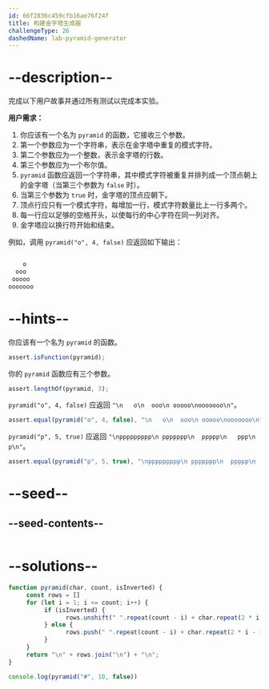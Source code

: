 ```yaml
---
id: 66f2836c459cfb16ae76f24f
title: 构建金字塔生成器
challengeType: 26
dashedName: lab-pyramid-generator
---
```


# --description--

完成以下用户故事并通过所有测试以完成本实验。

**用户需求：**

1. 你应该有一个名为 `pyramid` 的函数，它接收三个参数。
1. 第一个参数应为一个字符串，表示在金字塔中重复的模式字符。
1. 第二个参数应为一个整数，表示金字塔的行数。
1. 第三个参数应为一个布尔值。
1. `pyramid` 函数应返回一个字符串，其中模式字符被重复并排列成一个顶点朝上的金字塔（当第三个参数为 `false` 时）。
1. 当第三个参数为 `true` 时，金字塔的顶点应朝下。
1. 顶点行应只有一个模式字符，每增加一行，模式字符数量比上一行多两个。
1. 每一行应以足够的空格开头，以使每行的中心字符在同一列对齐。
1. 金字塔应以换行符开始和结束。

例如，调用 `pyramid("o", 4, false)` 应返回如下输出：

```js

    o
  ooo
 ooooo
ooooooo

```

# --hints--

你应该有一个名为 `pyramid` 的函数。

```js
assert.isFunction(pyramid);
```

你的 `pyramid` 函数应有三个参数。

```js
assert.lengthOf(pyramid, 3);
```

`pyramid("o", 4, false)` 应返回 `"\n   o\n  ooo\n ooooo\nooooooo\n"`。

```js
assert.equal(pyramid("o", 4, false), "\n   o\n  ooo\n ooooo\nooooooo\n")
```

`pyramid("p", 5, true)` 应返回 `"\nppppppppp\n ppppppp\n  ppppp\n   ppp\n    p\n"`。

```js
assert.equal(pyramid("p", 5, true), "\nppppppppp\n ppppppp\n  ppppp\n   ppp\n    p\n")
```

# --seed--

## --seed-contents--

```js

```

# --solutions--

```js
function pyramid(char, count, isInverted) {
     const rows = []
     for (let i = 1; i <= count; i++) {
          if (isInverted) {
                rows.unshift(" ".repeat(count - i) + char.repeat(2 * i - 1))
          } else {
                rows.push(" ".repeat(count - i) + char.repeat(2 * i - 1))
          }        
     }
     return "\n" + rows.join("\n") + "\n";
}

console.log(pyramid("#", 10, false))

```

